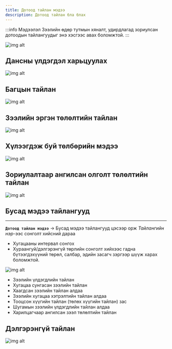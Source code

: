 ```yaml
---
title: Дотоод тайлан мэдээ
description: Дотоод тайлан бла блах
---
```

:::info Мэдээлэл
Зээлийн өдөр тутмын хяналт, удирдлагад зориулсан дотоодын тайлангуудыг энэ хэсгээс авах боломжтой.
:::

![img alt](/img/doTailan.png)

## Дансны үлдэгдэл харьцуулах 
![img alt](/img/dansUld.png)
## Багцын тайлан 
![img alt](/img/bgtsT.png)
## Зээлийн эргэн төлөлтийн тайлан
![img alt](/img/ergenT.png)
## Хүлээгдэж буй төлбөрийн мэдээ 
![img alt](/img/huleeTailan.png)
## Зориулалтаар ангилсан олголт төлөлтийн тайлан 
![img alt](/img/zoriulT.png)
## Бусад мэдээ тайлангууд 
---
**`Дотоод тайлан мэдээ`** -> Бусад мэдээ тайлангууд цэсээр орж _Тайлангийн нэр_-ээс сонголт хийсний дараа 
- Хугацааны интервал сонгох
- Хураангуй/дэлгэрэнгүй төрлийн сонголт хийхээс гадна бүтээгдэхүүний төрөл, салбар, эдийн засагч зэргээр шүүж харах боломжтой. 
 
![img alt](/img/image-47.png)
- Зээлийн үлдэгдлийн тайлан 
- Хугацаа сунгасан зээлийн тайлан 
- Хаагдсан зээлийн тайлан алдаа 
- Зээлийн хугацаа хэтрэлтийн тайлан алдаа 
- Тооцсон хүүгийн тайлан (төлөх хүүгийн тайлан) зас
- Шугамын зээлийн үлдэгдлийн тайлан алдаа 
- Харилцагчаар ангилсан зээл төлөлтийн тайлан

## Дэлгэрэнгүй тайлан
![img alt](/img/delT.png)

